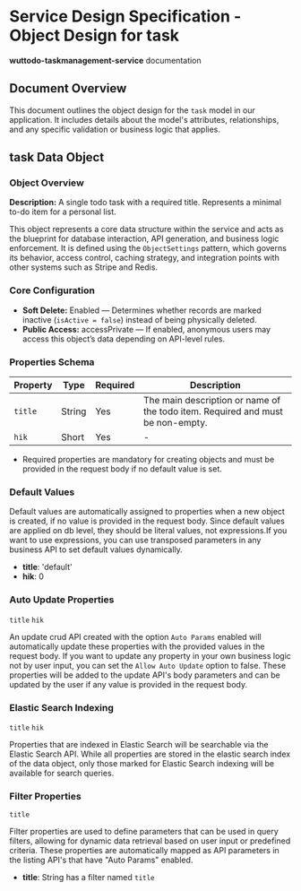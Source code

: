 # Service Design Specification - Object Design for task

**wuttodo-taskmanagement-service** documentation

## Document Overview

This document outlines the object design for the `task` model in our application. It includes details about the model's attributes, relationships, and any specific validation or business logic that applies.

## task Data Object

### Object Overview

**Description:** A single todo task with a required title. Represents a minimal to-do item for a personal list.

This object represents a core data structure within the service and acts as the blueprint for database interaction, API generation, and business logic enforcement.
It is defined using the `ObjectSettings` pattern, which governs its behavior, access control, caching strategy, and integration points with other systems such as Stripe and Redis.

### Core Configuration

- **Soft Delete:** Enabled — Determines whether records are marked inactive (`isActive = false`) instead of being physically deleted.
- **Public Access:** accessPrivate — If enabled, anonymous users may access this object’s data depending on API-level rules.

### Properties Schema

| Property | Type   | Required | Description                                                                    |
| -------- | ------ | -------- | ------------------------------------------------------------------------------ |
| `title`  | String | Yes      | The main description or name of the todo item. Required and must be non-empty. |
| `hik`    | Short  | Yes      | -                                                                              |

- Required properties are mandatory for creating objects and must be provided in the request body if no default value is set.

### Default Values

Default values are automatically assigned to properties when a new object is created, if no value is provided in the request body.
Since default values are applied on db level, they should be literal values, not expressions.If you want to use expressions, you can use transposed parameters in any business API to set default values dynamically.

- **title**: &#39;default&#39;
- **hik**: 0

### Auto Update Properties

`title` `hik`

An update crud API created with the option `Auto Params` enabled will automatically update these properties with the provided values in the request body.
If you want to update any property in your own business logic not by user input, you can set the `Allow Auto Update` option to false.
These properties will be added to the update API's body parameters and can be updated by the user if any value is provided in the request body.

### Elastic Search Indexing

`title` `hik`

Properties that are indexed in Elastic Search will be searchable via the Elastic Search API.
While all properties are stored in the elastic search index of the data object, only those marked for Elastic Search indexing will be available for search queries.

### Filter Properties

`title`

Filter properties are used to define parameters that can be used in query filters, allowing for dynamic data retrieval based on user input or predefined criteria.
These properties are automatically mapped as API parameters in the listing API's that have "Auto Params" enabled.

- **title**: String has a filter named `title`
